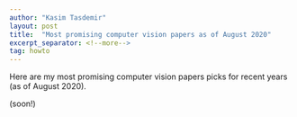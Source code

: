 ```yaml
---
author: "Kasim Tasdemir"
layout: post
title:  "Most promising computer vision papers as of August 2020"
excerpt_separator: <!--more-->
tag: howto
---
```

Here are my most promising computer vision papers picks for recent years (as of August 2020).

<!--more-->

(soon!)
